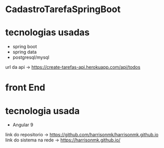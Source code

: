# CadastroTarefaSpringBoot

# tecnologias usadas 

* spring boot
* spring data
* postgresql/mysql

url da api -> https://create-tarefas-api.herokuapp.com/api/todos


# front End

 # tecnologia usada
 
 * Angular 9

link do repositorio -> https://github.com/harrisonmk/harrisonmk.github.io
link do sistema na rede -> https://harrisonmk.github.io/
